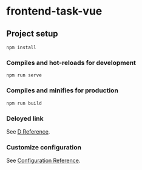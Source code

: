 # frontend-task-vue

## Project setup
```
npm install
```

### Compiles and hot-reloads for development
```
npm run serve
```

### Compiles and minifies for production
```
npm run build
```
### Deloyed link
See [D Reference](https://himalayanjava.vercel.app/).

### Customize configuration
See [Configuration Reference](https://cli.vuejs.org/config/).
